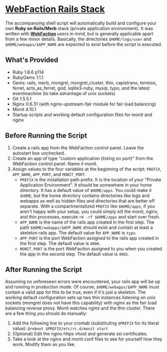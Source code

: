 # [WebFaction Rails Stack](http://blog.princetonapps.com/articles/2008/04/11/ruby-on-rails-stack-on-webfaction)
The accompanying shell script will automatically build and configure your own
**Ruby on Rails/Merb** stack (private application environment). It was written
with **[WebFaction](http://www.webfaction.com/?affiliate=rzownir)** users in
mind, but is generally applicable apart from a few minor details. Basically,
the directories `$HOME/logs/user` and `$HOME/webapps/$APP_NAME` are expected
to exist before the script is executed.

## What's Provided
* Ruby 1.8.6 p114
* RubyGems 1.1.1
* Gems: rails, merb, mongrel, mongrel\_cluster, thin, capistrano, termios,
  ferret, acts\_as\_ferret, god, sqlite3-ruby, mysql, typo, and the latest
  eventmachine (to take advantage of unix sockets)
* Git 1.5.5.1
* Nginx 0.6.31 (with nginx-upstream-fair module for fair load balancing)
* Monit 4.10.1
* Startup scripts and working default configuration files for monit and nginx

## Before Running the Script
1. Create a rails app from the WebFaction control panel. Leave the autostart
   box unchecked.
2. Create an app of type "custom application (listing on port)" from the
   WebFaction control panel. Name it monit.
3. Assign values to the four variables at the beginning of the script:
   `PREFIX`, `APP_NAME`, `APP_PORT`, and `MONIT_PORT`.
     * `PREFIX` is the installation path prefix. It is the location of your
       "Private Application Environment". It should be somewhere in your home
       directory. It has a default value of `$HOME/apps`. You could make it
       `$HOME`, but the home directory contains directories like logs and
       webapps as well as hidden files and directories that are better off
       separate. With a compartmentalized `PREFIX` like `$HOME/apps`, if you
       aren't happy with your setup, you could simply kill the monit, nginx,
       and thin processes, execute `rm -rf $HOME/apps` and start over fresh.
     * `APP_NAME` is the name of the rails app created in the first step. The
       path `$HOME/webapps/$APP_NAME` should exist and contain at least a
       skeleton rails app. The default value for `APP_NAME` is `typo`.
     * `APP_PORT` is the port WebFaction assigned to the rails app created in
       the first step. The default value is `4000`.
     * `MONIT_PORT` is the port WebFaction assigned to you when you created the
       app in the second step. The default value is `4002`.

## After Running the Script
Assuming no unforeseen errors were encountered, your rails app will be up and
running in production mode. Of course, `$HOME/webapps/$APP_NAME` must contain a
valid app for this to be true, even if it's just a skeleton. The working
default configuration sets up two thin instances listening on unix sockets
(mongrel does not have this capability) with nginx as the fair load balancing
reverse proxy. Monit watches nginx and the thin cluster. There are a few thing
you should do manually:

1. Add the following line to your crontab (substituting `$PREFIX` for its
   literal value): `@reboot $PREFIX/etc/rc.d/monit start`
2. (Optional) Edit the nginx https vhost and generate ssl certificates.
3. Take a look at the nginx and monit conf files to see for yourself how they
   work. Modify them as you like.